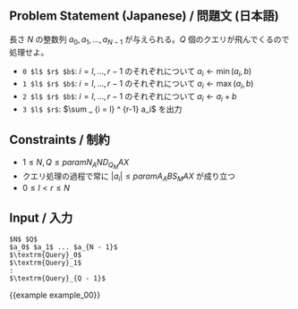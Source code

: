 Problem Statement (Japanese) / 問題文 (日本語)
---------

長さ $N$ の整数列 $a_0, a_1, \dots, a _ {N - 1}$ が与えられる。$Q$ 個のクエリが飛んでくるので処理せよ。

- `0 $l$ $r$ $b$`: $i = l, \dots, {r-1}$ のそれぞれについて $a_i \gets \min(a_i, b)$
- `1 $l$ $r$ $b$`: $i = l, \dots, {r-1}$ のそれぞれについて $a_i \gets \max(a_i, b)$
- `2 $l$ $r$ $b$`: $i = l, \dots, {r-1}$ のそれぞれについて $a_i \gets a_i + b$
- `3 $l$ $r$`: $\sum _ {i = l} ^ {r-1} a_i$ を出力

Constraints / 制約
---------

- $1 \leq N, Q \leq {{param N_AND_Q_MAX}}$
- クエリ処理の過程で常に $\vert a_i \vert \leq {{param A_ABS_MAX}}$ が成り立つ
- $0 \leq l < r \leq N$

Input / 入力
---------

~~~
$N$ $Q$
$a_0$ $a_1$ ... $a_{N - 1}$
$\textrm{Query}_0$
$\textrm{Query}_1$
:
$\textrm{Query}_{Q - 1}$
~~~

{{example example_00}}
